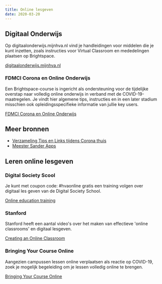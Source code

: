 ```yaml
---
title: Online lesgeven
date: 2020-03-20
---
```

## Digitaal Onderwijs

Op digitaalonderwijs.mijnhva.nl vind je handleidingen voor middelen die je kunt inzetten, zoals instructies voor Virtual Classroom en mededelingen plaatsen op Brightspace.

[digitaalonderwijs.mijnhva.nl](Digitaalonderwijs.mijnhva.nl)

### FDMCI Corona en Online Onderwijs

Een Brightspace-course is ingericht als ondersteuning voor de tijdelijke overstap naar volledig online onderwijs in verband met de COVID-19-maatregelen. Je vindt hier algemene tips, instructies en in een later stadium misschien ook opleidingsspecifieke informatie van jullie key users.

[FDMCI Corona en Online Onderwijs](https://dlo.mijnhva.nl/d2l/home/136746)

## Meer bronnen
* [Verzameling Tips en Links tijdens Corona thuis](https://padlet.com/karinwinters/cbk6nmdovyho)
* [Meester Sander Apps](https://meestersander.nl/meester-sanders-apps/)


## Leren online lesgeven

### Digital Society Scool
Je kunt met coupon code: #hvaonline gratis een training volgen over digitaal les geven van de Digital Society School.

[Online education training](https://digitalsocietyschool.org/event/online-education-training/)

### Stanford

Stanford heeft een aantal video's over het maken van effectieve 'online classrooms' en digitaal lesgeven.

[Creating an Online Classroom](https://onlinehighschool.stanford.edu/how)

### Bringing Your Course Online

Aangezien campussen lessen online verplaatsen als reactie op COVID-19, zoek je mogelijk begeleiding om je lessen volledig online te brengen.

[Bringing Your Course Online]()
